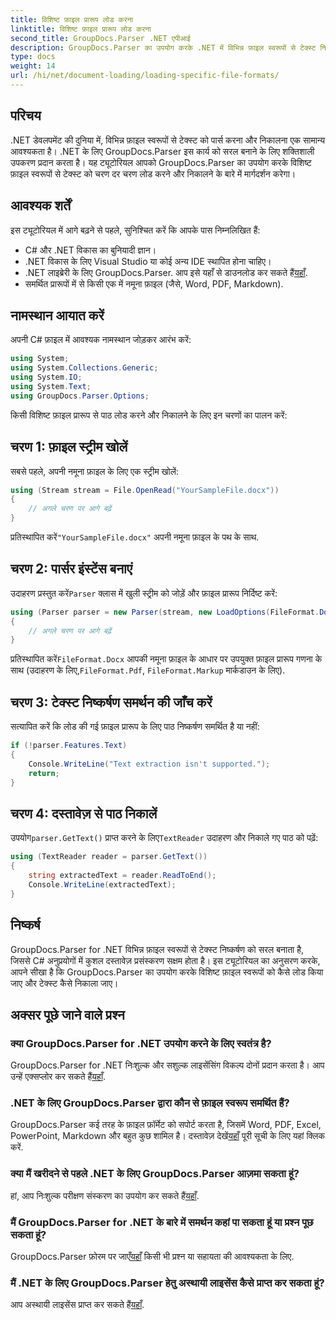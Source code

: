 ```yaml
---
title: विशिष्ट फ़ाइल प्रारूप लोड करना
linktitle: विशिष्ट फ़ाइल प्रारूप लोड करना
second_title: GroupDocs.Parser .NET एपीआई
description: GroupDocs.Parser का उपयोग करके .NET में विभिन्न फ़ाइल स्वरूपों से टेक्स्ट निकालना सीखें। कुशल दस्तावेज़ प्रसंस्करण के लिए चरण-दर-चरण ट्यूटोरियल।
type: docs
weight: 14
url: /hi/net/document-loading/loading-specific-file-formats/
---
```

## परिचय
.NET डेवलपमेंट की दुनिया में, विभिन्न फ़ाइल स्वरूपों से टेक्स्ट को पार्स करना और निकालना एक सामान्य आवश्यकता है। .NET के लिए GroupDocs.Parser इस कार्य को सरल बनाने के लिए शक्तिशाली उपकरण प्रदान करता है। यह ट्यूटोरियल आपको GroupDocs.Parser का उपयोग करके विशिष्ट फ़ाइल स्वरूपों से टेक्स्ट को चरण दर चरण लोड करने और निकालने के बारे में मार्गदर्शन करेगा।
## आवश्यक शर्तें
इस ट्यूटोरियल में आगे बढ़ने से पहले, सुनिश्चित करें कि आपके पास निम्नलिखित हैं:
- C# और .NET विकास का बुनियादी ज्ञान।
- .NET विकास के लिए Visual Studio या कोई अन्य IDE स्थापित होना चाहिए।
-  .NET लाइब्रेरी के लिए GroupDocs.Parser. आप इसे यहाँ से डाउनलोड कर सकते हैं[यहाँ](https://releases.groupdocs.com/parser/net/).
- समर्थित प्रारूपों में से किसी एक में नमूना फ़ाइल (जैसे, Word, PDF, Markdown).

## नामस्थान आयात करें
अपनी C# फ़ाइल में आवश्यक नामस्थान जोड़कर आरंभ करें:
```csharp
using System;
using System.Collections.Generic;
using System.IO;
using System.Text;
using GroupDocs.Parser.Options;
```

किसी विशिष्ट फ़ाइल प्रारूप से पाठ लोड करने और निकालने के लिए इन चरणों का पालन करें:
## चरण 1: फ़ाइल स्ट्रीम खोलें
सबसे पहले, अपनी नमूना फ़ाइल के लिए एक स्ट्रीम खोलें:
```csharp
using (Stream stream = File.OpenRead("YourSampleFile.docx"))
{
    // अगले चरण पर आगे बढ़ें
}
```
 प्रतिस्थापित करें`"YourSampleFile.docx"` अपनी नमूना फ़ाइल के पथ के साथ.
## चरण 2: पार्सर इंस्टेंस बनाएं
 उदाहरण प्रस्तुत करें`Parser` क्लास में खुली स्ट्रीम को जोड़ें और फ़ाइल प्रारूप निर्दिष्ट करें:
```csharp
using (Parser parser = new Parser(stream, new LoadOptions(FileFormat.Docx)))
{
    // अगले चरण पर आगे बढ़ें
}
```
 प्रतिस्थापित करें`FileFormat.Docx` आपकी नमूना फ़ाइल के आधार पर उपयुक्त फ़ाइल प्रारूप गणना के साथ (उदाहरण के लिए,`FileFormat.Pdf`, `FileFormat.Markup` मार्कडाउन के लिए).
## चरण 3: टेक्स्ट निष्कर्षण समर्थन की जाँच करें
सत्यापित करें कि लोड की गई फ़ाइल प्रारूप के लिए पाठ निष्कर्षण समर्थित है या नहीं:
```csharp
if (!parser.Features.Text)
{
    Console.WriteLine("Text extraction isn't supported.");
    return;
}
```
## चरण 4: दस्तावेज़ से पाठ निकालें
 उपयोग`parser.GetText()` प्राप्त करने के लिए`TextReader` उदाहरण और निकाले गए पाठ को पढ़ें:
```csharp
using (TextReader reader = parser.GetText())
{
    string extractedText = reader.ReadToEnd();
    Console.WriteLine(extractedText);
}
```

## निष्कर्ष
GroupDocs.Parser for .NET विभिन्न फ़ाइल स्वरूपों से टेक्स्ट निष्कर्षण को सरल बनाता है, जिससे C# अनुप्रयोगों में कुशल दस्तावेज़ प्रसंस्करण सक्षम होता है। इस ट्यूटोरियल का अनुसरण करके, आपने सीखा है कि GroupDocs.Parser का उपयोग करके विशिष्ट फ़ाइल स्वरूपों को कैसे लोड किया जाए और टेक्स्ट कैसे निकाला जाए।

## अक्सर पूछे जाने वाले प्रश्न
### क्या GroupDocs.Parser for .NET उपयोग करने के लिए स्वतंत्र है?
GroupDocs.Parser for .NET निःशुल्क और सशुल्क लाइसेंसिंग विकल्प दोनों प्रदान करता है। आप उन्हें एक्सप्लोर कर सकते हैं[यहाँ](https://purchase.groupdocs.com/buy).
### .NET के लिए GroupDocs.Parser द्वारा कौन से फ़ाइल स्वरूप समर्थित हैं?
 GroupDocs.Parser कई तरह के फ़ाइल फ़ॉर्मेट को सपोर्ट करता है, जिसमें Word, PDF, Excel, PowerPoint, Markdown और बहुत कुछ शामिल है। दस्तावेज़ देखें[यहाँ](https://reference.groupdocs.com/parser/net/) पूरी सूची के लिए यहां क्लिक करें.
### क्या मैं खरीदने से पहले .NET के लिए GroupDocs.Parser आज़मा सकता हूं?
 हां, आप निःशुल्क परीक्षण संस्करण का उपयोग कर सकते हैं[यहाँ](https://releases.groupdocs.com/).
### मैं GroupDocs.Parser for .NET के बारे में समर्थन कहां पा सकता हूं या प्रश्न पूछ सकता हूं?
 GroupDocs.Parser फ़ोरम पर जाएँ[यहाँ](https://forum.groupdocs.com/c/parser/17) किसी भी प्रश्न या सहायता की आवश्यकता के लिए.
### मैं .NET के लिए GroupDocs.Parser हेतु अस्थायी लाइसेंस कैसे प्राप्त कर सकता हूं?
 आप अस्थायी लाइसेंस प्राप्त कर सकते हैं[यहाँ](https://purchase.groupdocs.com/temporary-license/).